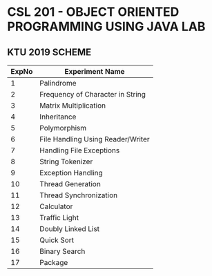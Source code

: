 # CSL 201  - OBJECT ORIENTED PROGRAMMING USING JAVA LAB
## KTU 2019 SCHEME

| ExpNo | Experiment Name |
|----------|----------|
|1   | Palindrome  |
|2   | Frequency of Character in String  |
|3   | Matrix Multiplication   |
|4   | Inheritance  |
|5   | Polymorphism  |
|6   | File Handling Using Reader/Writer  |
|7   | Handling File Exceptions   |
|8   |  String Tokenizer  |
|9   | Exception Handling  |
|10   | Thread Generation |
|11   | Thread Synchronization |
|12   | Calculator |
|13   | Traffic Light |
|14   | Doubly Linked List |
|15   | Quick Sort |
|16   | Binary Search |
|17   | Package  |
